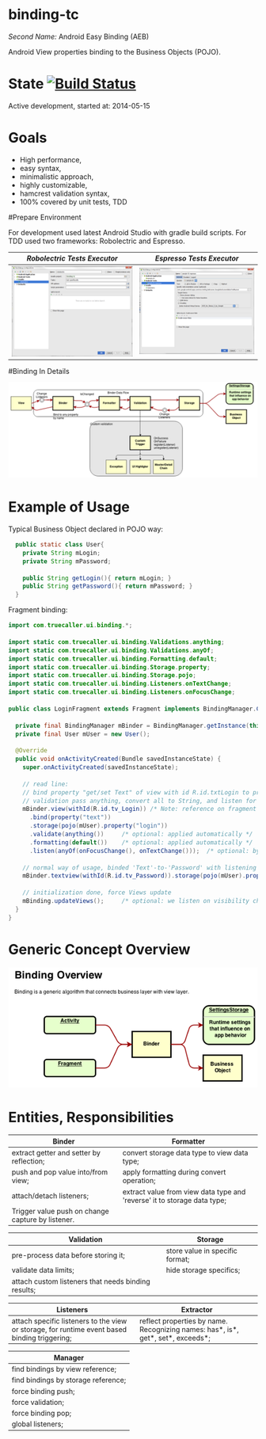 # binding-tc

*Second Name:* Android Easy Binding (AEB)

Android View properties binding to the Business Objects (POJO). 

# State [![Build Status](https://secure.travis-ci.org/OleksandrKucherenko/binding-tc.png?branch=master)](https://travis-ci.org/OleksandrKucherenko/binding-tc)

Active development, started at: 2014-05-15

# Goals
* High performance, 
* easy syntax, 
* minimalistic approach, 
* highly customizable,
* hamcrest validation syntax,
* 100% covered by unit tests, TDD

#Prepare Environment

For development used latest Android Studio with gradle build scripts. For TDD used two frameworks: Robolectric and Espresso.

| *Robolectric Tests Executor* | *Espresso Tests Executor* |
|------------------------------|---------------------------|
| ![Android Studio Robolectric Tests Configuration](_documentation/images/android-studio-configuration-robolectric-tests.png) | ![Android Studio Espresso Tests Configuration](_documentation/images/android-studio-configuration-espresso-tests.png) |

#Binding In Details

![Data Flow inside the Binding Library](_documentation/images/binding-detailed-data-flow.png)

# Example of Usage
Typical Business Object declared in POJO way:

```java
  public static class User{
    private String mLogin;
    private String mPassword;
  
    public String getLogin(){ return mLogin; }
    public String getPassword(){ return mPassword; }
  }
```
Fragment binding:

```java
import com.truecaller.ui.binding.*;

import static com.truecaller.ui.binding.Validations.anything; 
import static com.truecaller.ui.binding.Validations.anyOf;
import static com.truecaller.ui.binding.Formatting.default;
import static com.truecaller.ui.binding.Storage.property;
import static com.truecaller.ui.binding.Storage.pojo;
import static com.truecaller.ui.binding.Listeners.onTextChange;
import static com.truecaller.ui.binding.Listeners.onFocusChange;

public class LoginFragment extends Fragment implements BindingManager.Callback {

  private final BindingManager mBinder = BindingManager.getInstance(this);
  private final User mUser = new User();

  @Override
  public void onActivityCreated(Bundle savedInstanceState) {
    super.onActivityCreated(savedInstanceState);
    
    // read line:
    // bind property "get/set Text" of view with id R.id.txtLogin to property of Pojo storage object
    // validation pass anything, convert all to String, and listen for text changes
    mBinder.view(withId(R.id.tv_Login)) /* Note: reference on fragment we got during instance creation. */
      .bind(property("text"))
      .storage(pojo(mUser).property("login"))
      .validate(anything())     /* optional: applied automatically */
      .formatting(default())    /* optional: applied automatically */
      .listen(anyOf(onFocusChange(), onTextChange()));  /* optional: by default we listen 'focus loss' */
      
    // normal way of usage, binded 'Text'-to-'Password' with listening of 'onTextChange'
    mBinder.textview(withId(R.id.tv_Password)).storage(pojo(mUser).property("password")));

    // initialization done, force Views update
    mBinding.updateViews();     /* optional: we listen on visibility change */
  }
}
``` 
 
# Generic Concept Overview

![High Level Data Flow](_documentation/images/binding-overview-data-flow.png)

# Entities, Responsibilities

| Binder | Formatter |
|--------|-----------|
| extract getter and setter by reflection; | convert storage data type to view data type; |
| push and pop value into/from view; | apply formatting during convert operation; |
| attach/detach listeners; | extract value from view data type and \'reverse\' it to storage data type; |
| Trigger value push on change capture by listener. | |

| Validation | Storage |
|------------|---------|
| pre-process data before storing it; | store value in specific format; |
| validate data limits; | hide storage specifics; |
| attach custom listeners that needs binding results; |

| Listeners | Extractor |
|-----------|-----------|
| attach specific listeners to the view or storage, for runtime event based binding triggering; | reflect properties by name. Recognizing names: has\*, is\*, get\*, set\*, exceeds\*; |

| Manager |
|---------|
| find bindings by view reference; |
| find bindings by storage reference;  |
| force binding push; |
| force validation; |
| force binding pop; |
| global listeners; |
